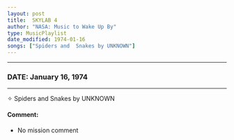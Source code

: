 ```yaml
---
layout: post
title:  SKYLAB 4
author: "NASA: Music to Wake Up By"
type: MusicPlaylist
date_modified: 1974-01-16
songs: ["Spiders and  Snakes by UNKNOWN"]
---
```


----
### DATE: January 16, 1974
----
✧ Spiders and  Snakes by UNKNOWN

#### Comment:
* No mission comment



<br/>
<center>
	<a target="_blank"
	   href="https://twitter.com/intent/tweet?hashtags=Space,NASA,Playlist,NASAWakeupCalls,SpaceProgram&text={{ page.author}}, '{{ page.songs.first }}' {{ page.title }}, {{ page.date | date: '%B %d, %Y' }}. {{ site.url }}{{ page.url }} @nasawakeupcalls">
	   <i class="fab fa-twitter" alt="Tweet this page" style="font-size: 1.3em;"></i>
	</a>
	&nbsp; 	<i class="fas fa-user-astronaut" style="font-size: 1.5em;"></i> &nbsp;
    <a type="amzn" search="'Spiders and  Snakes by UNKNOWN'" category="popular music">
        <i class="fab fa-amazon" style="font-size: 1.3em;"></i>
    </a>
</center>
